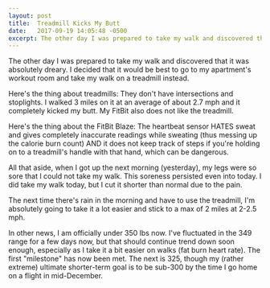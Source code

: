 ```yaml
---
layout: post
title:  Treadmill Kicks My Butt
date:   2017-09-19 14:05:48 -0500
excerpt: The other day I was prepared to take my walk and discovered that it was absolutely dreary. I decided that it would be best to go to my apartment's workout room and take my walk on a treadmill instead.
---
```

<p>The other day I was prepared to take my walk and discovered that it was absolutely dreary. I decided that it would be best to go to my apartment's workout room and take my walk on a treadmill instead.</p>
<p>Here's the thing about treadmills: They don't have intersections and stoplights. I walked 3 miles on it at an average of about 2.7 mph and it completely kicked my butt. My FitBit also does not like the treadmill.</p>
<p>Here's the thing about the FitBit Blaze: The heartbeat sensor HATES sweat and gives completely inaccurate readings while sweating (thus messing up the calorie burn count) AND it does not keep track of steps if you're holding on to a treadmill's handle with that hand, which can be dangerous.</p>
<p>All that aside, when I got up the next morning (yesterday), my legs were so sore that I could not take my walk. This soreness persisted even into today. I did take my walk today, but I cut it shorter than normal due to the pain.</p>
<p>The next time there's rain in the morning and have to use the treadmill, I'm absolutely going to take it a lot easier and stick to a max of 2 miles at 2-2.5 mph.</p>
<p>In other news, I am officially under 350 lbs now. I've fluctuated in the 349 range for a few days now, but that should continue trend down soon enough, especially as I take it a bit easier on walks (fat burn heart rate). The first "milestone" has now been met. The next is 325, though my (rather extreme) ultimate shorter-term goal is to be sub-300 by the time I go home on a flight in mid-December.</p>